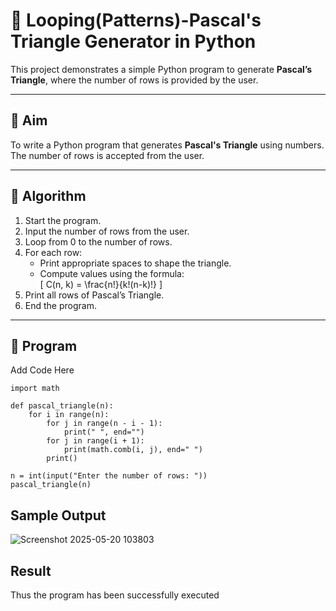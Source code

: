 # 🔺 Looping(Patterns)-Pascal's Triangle Generator in Python

This project demonstrates a simple Python program to generate **Pascal’s Triangle**, where the number of rows is provided by the user.

---

## 🎯 Aim

To write a Python program that generates **Pascal's Triangle** using numbers. The number of rows is accepted from the user.

---

## 🧠 Algorithm

1. Start the program.
2. Input the number of rows from the user.
3. Loop from 0 to the number of rows.
4. For each row:
   - Print appropriate spaces to shape the triangle.
   - Compute values using the formula:  
     \[
     C(n, k) = \frac{n!}{k!(n-k)!}
     \]
5. Print all rows of Pascal’s Triangle.
6. End the program.

---

## 🧪 Program
Add Code Here
~~~
import math

def pascal_triangle(n):
    for i in range(n):
        for j in range(n - i - 1): 
            print(" ", end="")
        for j in range(i + 1):  
            print(math.comb(i, j), end=" ")
        print()

n = int(input("Enter the number of rows: "))
pascal_triangle(n)
~~~
## Sample Output
![Screenshot 2025-05-20 103803](https://github.com/user-attachments/assets/46cf066a-f1cf-4a0b-8e8a-54ec0038bbaf)

## Result
Thus the program has been successfully executed
